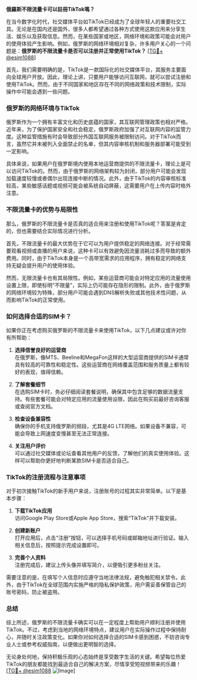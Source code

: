 **俄羅斯不限流量卡可以註冊TikTok嗎？**

在当今数字化时代，社交媒体平台如TikTok已经成为了全球年轻人的重要社交工具。无论是在国内还是国外，很多人都希望通过各种方式使用这款应用来分享生活、娱乐以及获取信息。然而，在某些国家或地区，网络环境和政策可能会对用户的使用体验产生影响。例如，俄罗斯的网络环境相对复杂，许多用户关心的一个问题是：**俄罗斯的不限流量卡是否可以注册并正常使用TikTok？** [[TG💪+ @esim1088](https://t.me/s/esim1088)]

首先，我们需要明确的是，TikTok是一款国际化的社交媒体平台，其服务主要面向全球用户开放。因此，理论上讲，只要用户能够访问互联网，就可以尝试注册和使用TikTok。然而，由于不同国家和地区存在不同的网络政策和技术限制，实际操作中可能会遇到一些问题。

### 俄罗斯的网络环境与TikTok

俄罗斯作为一个拥有丰富文化和历史底蕴的国家，其互联网管理政策也相对严格。近年来，为了保护国家安全和社会稳定，俄罗斯政府加强了对互联网内容的监管力度。这种监管措施有时会导致部分外国互联网服务被限制访问。对于TikTok而言，虽然它并未被列入全面禁止的名单，但其内容审核机制和服务器部署可能受到一定影响。

具体来说，如果用户在俄罗斯境内使用本地运营商提供的不限流量卡，理论上是可以访问TikTok的。然而，由于俄罗斯的网络架构较为封闭，部分用户可能会发现加载速度较慢或者偶尔出现连接中断的情况。此外，由于TikTok的内容审核标准较高，某些敏感话题或视频可能会被系统自动屏蔽，这需要用户在上传内容时格外注意。

### 不限流量卡的优势与局限性

那么，俄罗斯的不限流量卡是否真的适合用来注册和使用TikTok呢？答案是肯定的，但也需要结合实际情况进行分析。

首先，不限流量卡的最大优势在于它可以为用户提供稳定的网络连接。对于经常需要观看视频或直播的用户来说，这种卡可以有效避免因流量消耗过多而导致的额外费用。同时，由于TikTok本身是一个高带宽需求的应用程序，拥有稳定的网络支持无疑会提升用户的使用体验。

然而，无限流量卡也有其局限性。例如，某些运营商可能会对特定应用的流量使用设置上限，即使标明“不限量”，实际上仍可能存在隐形的限制。此外，由于俄罗斯的网络环境较为特殊，部分用户可能会遇到DNS解析失败或其他技术性问题，从而影响TikTok的正常使用。

### 如何选择合适的SIM卡？

如果你正在考虑购买俄罗斯的不限流量卡来使用TikTok，以下几点建议或许对你有所帮助：

1. **选择信誉良好的运营商**  
   在俄罗斯，像MTS、Beeline和MegaFon这样的大型运营商提供的SIM卡通常具有较高的可靠性和稳定性。这些运营商在网络覆盖范围和服务质量上都有较好的表现，值得信赖。

2. **了解套餐细节**  
   在选购SIM卡时，务必仔细阅读套餐说明，确保其中包含足够的数据流量支持。有些套餐可能会对特定应用的流量使用设限，因此在购买前最好咨询客服或查阅官方文档。

3. **检查设备兼容性**  
   确保你的手机支持俄罗斯的频段，尤其是4G LTE网络。如果设备不兼容，可能会导致上网速度变慢甚至无法正常连接。

4. **关注用户评价**  
   可以通过社交媒体或论坛查看其他用户的反馈，了解他们的真实使用体验。这样可以帮助你更好地判断某款SIM卡是否适合自己。

### TikTok的注册流程与注意事项

对于初次接触TikTok的新手用户来说，注册账号的过程其实非常简单。以下是基本步骤：

1. **下载TikTok应用**  
   访问Google Play Store或Apple App Store，搜索“TikTok”并下载安装。

2. **创建新账户**  
   打开应用后，点击“注册”按钮，可以选择手机号码或邮箱地址进行验证。输入相关信息后，按照提示完成设置即可。

3. **完善个人资料**  
   注册完成后，建议上传头像并填写简介，以便吸引更多粉丝关注。

需要注意的是，在填写个人信息时应遵守当地法律法规，避免触犯相关禁令。此外，由于TikTok在全球范围内实施严格的隐私保护政策，用户需妥善保管自己的账号密码，防止被盗用。

### 总结

综上所述，俄罗斯的不限流量卡确实可以在一定程度上帮助用户顺利注册并使用TikTok。不过，考虑到当地的网络环境特点，建议用户在实际操作过程中保持耐心，并随时关注政策变化。如果你对如何选择合适的SIM卡感到困惑，不妨咨询专业人士或参考权威指南，以便做出更明智的选择。

无论身处何地，保持积极乐观的心态始终是享受数字生活的关键。希望每位热爱TikTok的朋友都能找到最适合自己的解决方案，尽情享受短视频带来的乐趣！ [[TG💪+ @esim1088](https://t.me/s/esim1088) ![Image](https://i.postimg.cc/4NQfJmqS/Snipaste-2025-05-13-00-14-12.png)]